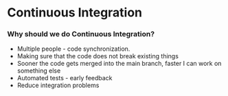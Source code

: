 # Continuous Integration

### Why should we do Continuous Integration? 

- Multiple people - code synchronization.
- Making sure that the code does not break existing things
- Sooner the code gets merged into the main branch, faster I can work on something else
- Automated tests - early feedback
- Reduce integration problems

